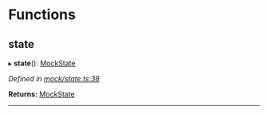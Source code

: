 

# Functions

<a id="state"></a>

##  state

▸ **state**(): [MockState](_mock_types_d_.md#mockstate)

*Defined in [mock/state.ts:38](https://github.com/polkadot-js/api/blob/2002538/packages/api-provider/src/mock/state.ts#L38)*

**Returns:** [MockState](_mock_types_d_.md#mockstate)

___


